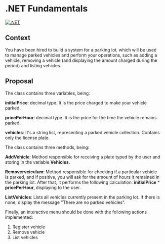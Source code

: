 # .NET Fundamentals

[![.NET](https://img.shields.io/badge/.NET-6.0-blue.svg)](https://dotnet.microsoft.com/)


## Context
You have been hired to build a system for a parking lot, which will be used to manage parked vehicles and perform your operations, such as adding a vehicle, removing a vehicle (and displaying the amount charged during the period) and listing vehicles.

## Proposal
The class contains three variables, being:

**initialPrice**: decimal type. It is the price charged to make your vehicle parked.

**pricePerHour**: decimal type. It is the price for the time the vehicle remains parked.

**vehicles**: It's a string list, representing a parked vehicle collection. Contains only the license plate.

The class contains three methods, being:

**AddVehicle**: Method responsible for receiving a plate typed by the user and storing in the variable **Vehicles**.

**Removerveiculum**: Method responsible for checking if a particular vehicle is parked, and if positive, you will ask for the amount of hours it remained in the parking lot. After that, it performs the following calculation: **initialPrice** * **pricePerHour**, displaying to the user.

**ListVehicles**: Lists all vehicles currently present in the parking lot. If there is none, display the message "There are no parked vehicles".

Finally, an interactive menu should be done with the following actions implemented:
1. Register vehicle
2. Remove vehicle
3. List vehicles